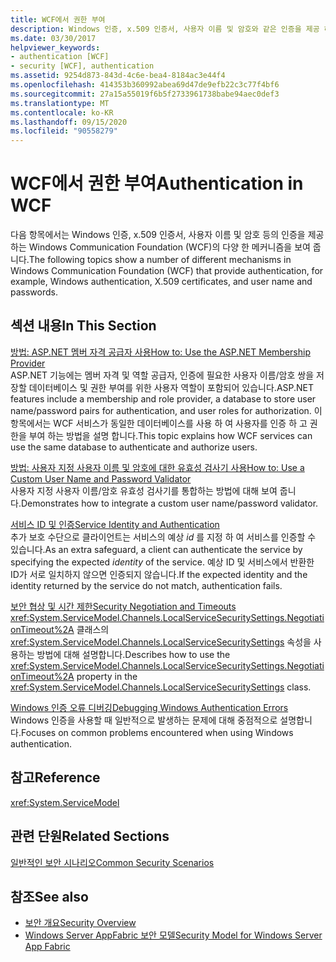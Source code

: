 ```yaml
---
title: WCF에서 권한 부여
description: Windows 인증, x.509 인증서, 사용자 이름 및 암호와 같은 인증을 제공 하는 WCF의 여러 메커니즘에 대해 알아봅니다.
ms.date: 03/30/2017
helpviewer_keywords:
- authentication [WCF]
- security [WCF], authentication
ms.assetid: 9254d873-843d-4c6e-bea4-8184ac3e44f4
ms.openlocfilehash: 414353b360992abea69d47de9efb22c3c77f4bf6
ms.sourcegitcommit: 27a15a55019f6b5f2733961738babe94aec0def3
ms.translationtype: MT
ms.contentlocale: ko-KR
ms.lasthandoff: 09/15/2020
ms.locfileid: "90558279"
---
```

# <a name="authentication-in-wcf"></a><span data-ttu-id="3fd55-103">WCF에서 권한 부여</span><span class="sxs-lookup"><span data-stu-id="3fd55-103">Authentication in WCF</span></span>
<span data-ttu-id="3fd55-104">다음 항목에서는 Windows 인증, x.509 인증서, 사용자 이름 및 암호 등의 인증을 제공 하는 Windows Communication Foundation (WCF)의 다양 한 메커니즘을 보여 줍니다.</span><span class="sxs-lookup"><span data-stu-id="3fd55-104">The following topics show a number of different mechanisms in Windows Communication Foundation (WCF) that provide authentication, for example, Windows authentication, X.509 certificates, and user name and passwords.</span></span>  
  
## <a name="in-this-section"></a><span data-ttu-id="3fd55-105">섹션 내용</span><span class="sxs-lookup"><span data-stu-id="3fd55-105">In This Section</span></span>  
 [<span data-ttu-id="3fd55-106">방법: ASP.NET 멤버 자격 공급자 사용</span><span class="sxs-lookup"><span data-stu-id="3fd55-106">How to: Use the ASP.NET Membership Provider</span></span>](how-to-use-the-aspnet-membership-provider.md)  
 <span data-ttu-id="3fd55-107">ASP.NET 기능에는 멤버 자격 및 역할 공급자, 인증에 필요한 사용자 이름/암호 쌍을 저장할 데이터베이스 및 권한 부여를 위한 사용자 역할이 포함되어 있습니다.</span><span class="sxs-lookup"><span data-stu-id="3fd55-107">ASP.NET features include a membership and role provider, a database to store user name/password pairs for authentication, and user roles for authorization.</span></span> <span data-ttu-id="3fd55-108">이 항목에서는 WCF 서비스가 동일한 데이터베이스를 사용 하 여 사용자를 인증 하 고 권한을 부여 하는 방법을 설명 합니다.</span><span class="sxs-lookup"><span data-stu-id="3fd55-108">This topic explains how WCF services can use the same database to authenticate and authorize users.</span></span>  
  
 [<span data-ttu-id="3fd55-109">방법: 사용자 지정 사용자 이름 및 암호에 대한 유효성 검사기 사용</span><span class="sxs-lookup"><span data-stu-id="3fd55-109">How to: Use a Custom User Name and Password Validator</span></span>](how-to-use-a-custom-user-name-and-password-validator.md)  
 <span data-ttu-id="3fd55-110">사용자 지정 사용자 이름/암호 유효성 검사기를 통합하는 방법에 대해 보여 줍니다.</span><span class="sxs-lookup"><span data-stu-id="3fd55-110">Demonstrates how to integrate a custom user name/password validator.</span></span>  
  
 [<span data-ttu-id="3fd55-111">서비스 ID 및 인증</span><span class="sxs-lookup"><span data-stu-id="3fd55-111">Service Identity and Authentication</span></span>](service-identity-and-authentication.md)  
 <span data-ttu-id="3fd55-112">추가 보호 수단으로 클라이언트는 서비스의 예상 *id* 를 지정 하 여 서비스를 인증할 수 있습니다.</span><span class="sxs-lookup"><span data-stu-id="3fd55-112">As an extra safeguard, a client can authenticate the service by specifying the expected *identity* of the service.</span></span> <span data-ttu-id="3fd55-113">예상 ID 및 서비스에서 반환한 ID가 서로 일치하지 않으면 인증되지 않습니다.</span><span class="sxs-lookup"><span data-stu-id="3fd55-113">If the expected identity and the identity returned by the service do not match, authentication fails.</span></span>  
  
 [<span data-ttu-id="3fd55-114">보안 협상 및 시간 제한</span><span class="sxs-lookup"><span data-stu-id="3fd55-114">Security Negotiation and Timeouts</span></span>](security-negotiation-and-timeouts.md)  
 <span data-ttu-id="3fd55-115"><xref:System.ServiceModel.Channels.LocalServiceSecuritySettings.NegotiationTimeout%2A> 클래스의 <xref:System.ServiceModel.Channels.LocalServiceSecuritySettings> 속성을 사용하는 방법에 대해 설명합니다.</span><span class="sxs-lookup"><span data-stu-id="3fd55-115">Describes how to use the <xref:System.ServiceModel.Channels.LocalServiceSecuritySettings.NegotiationTimeout%2A> property in the <xref:System.ServiceModel.Channels.LocalServiceSecuritySettings> class.</span></span>  
  
 [<span data-ttu-id="3fd55-116">Windows 인증 오류 디버깅</span><span class="sxs-lookup"><span data-stu-id="3fd55-116">Debugging Windows Authentication Errors</span></span>](debugging-windows-authentication-errors.md)  
 <span data-ttu-id="3fd55-117">Windows 인증을 사용할 때 일반적으로 발생하는 문제에 대해 중점적으로 설명합니다.</span><span class="sxs-lookup"><span data-stu-id="3fd55-117">Focuses on common problems encountered when using Windows authentication.</span></span>  
  
## <a name="reference"></a><span data-ttu-id="3fd55-118">참고</span><span class="sxs-lookup"><span data-stu-id="3fd55-118">Reference</span></span>  
 <xref:System.ServiceModel>  
  
## <a name="related-sections"></a><span data-ttu-id="3fd55-119">관련 단원</span><span class="sxs-lookup"><span data-stu-id="3fd55-119">Related Sections</span></span>  
 [<span data-ttu-id="3fd55-120">일반적인 보안 시나리오</span><span class="sxs-lookup"><span data-stu-id="3fd55-120">Common Security Scenarios</span></span>](common-security-scenarios.md)  
  
## <a name="see-also"></a><span data-ttu-id="3fd55-121">참조</span><span class="sxs-lookup"><span data-stu-id="3fd55-121">See also</span></span>

- [<span data-ttu-id="3fd55-122">보안 개요</span><span class="sxs-lookup"><span data-stu-id="3fd55-122">Security Overview</span></span>](security-overview.md)
- <span data-ttu-id="3fd55-123">[Windows Server AppFabric 보안 모델](/previous-versions/appfabric/ee677202(v=azure.10))</span><span class="sxs-lookup"><span data-stu-id="3fd55-123">[Security Model for Windows Server App Fabric](/previous-versions/appfabric/ee677202(v=azure.10))</span></span>
